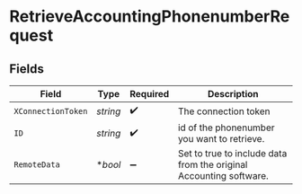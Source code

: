 # RetrieveAccountingPhonenumberRequest


## Fields

| Field                                                              | Type                                                               | Required                                                           | Description                                                        |
| ------------------------------------------------------------------ | ------------------------------------------------------------------ | ------------------------------------------------------------------ | ------------------------------------------------------------------ |
| `XConnectionToken`                                                 | *string*                                                           | :heavy_check_mark:                                                 | The connection token                                               |
| `ID`                                                               | *string*                                                           | :heavy_check_mark:                                                 | id of the phonenumber you want to retrieve.                        |
| `RemoteData`                                                       | **bool*                                                            | :heavy_minus_sign:                                                 | Set to true to include data from the original Accounting software. |